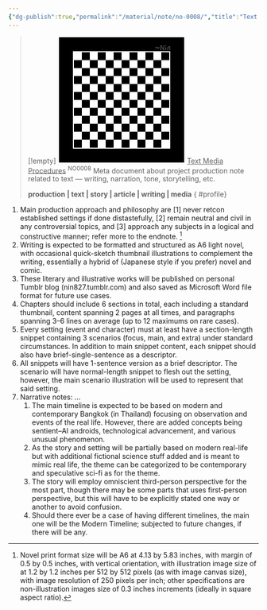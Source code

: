 ```yaml
---
{"dg-publish":true,"permalink":"/material/note/no-0008/","title":"Text Media Procedures","tags":["-note"]}
---
```


>[!empty]
> ![RESOURCE/ASSET/OTHER/PlaceholderIcon.png|icon](/img/user/RESOURCE/ASSET/OTHER/PlaceholderIcon.png) <u class="title">Text Media Procedures</u> <sup class="title">NO0008</sup> <b class="title"> </b>
> Meta document about project production note related to text — writing, narration, tone, storytelling, etc.
> 
> <b>production | text | story | article | writing | media</b>
{ #profile}


1. Main production approach and philosophy are [1] never retcon established settings if done distastefully, [2] remain neutral and civil in any controversial topics, and [3] approach any subjects in a logical and constructive manner; refer more to the endnote. [^1]
2. Writing is expected to be formatted and structured as A6 light novel, with occasional quick-sketch thumbnail illustrations to complement the writing, essentially a hybrid of (Japanese style if you prefer) novel and comic.
3. These literary and illustrative works will be published on personal Tumblr blog (nin827.tumblr.com) and also saved as Microsoft Word file format for future use cases.
4. Chapters should include 6 sections in total, each including a standard thumbnail, content spanning 2 pages at all times, and paragraphs spanning 3–6 lines on average (up to 12 maximums on rare cases).
5. Every setting (event and character) must at least have a section-length snippet containing 3 scenarios (focus, main, and extra) under standard circumstances. In addition to main snippet content, each snippet should also have brief-single-sentence as a descriptor.
6. All snippets will have 1-sentence version as a brief descriptor. The scenario will have normal-length snippet to flesh out the setting, however, the main scenario illustration will be used to represent that said setting.
7. Narrative notes: ...
	1. The main timeline is expected to be based on modern and contemporary Bangkok (in Thailand) focusing on observation and events of the real life. However, there are added concepts being sentient–AI androids, technological advancement, and various unusual phenomenon.
	2. As the story and setting will be partially based on modern real-life but with additional fictional science stuff added and is meant to mimic real life, the theme can be categorized to be contemporary and speculative sci-fi as for the theme.
	3. The story will employ omniscient third-person perspective for the most part, though there may be some parts that uses first-person perspective, but this will have to be explicitly stated one way or another to avoid confusion.
	4. Should there ever be a case of having different timelines, the main one will be the Modern Timeline; subjected to future changes, if there will be any.

[^1]: Novel print format size will be A6 at 4.13 by 5.83 inches, with margin of 0.5 by 0.5 inches, with vertical orientation, with illustration image size of at 1.2 by 1.2 inches per 512 by 512 pixels (as with image canvas size), with image resolution of 250 pixels per inch; other specifications are non-illustration images size of 0.3 inches increments (ideally in square aspect ratio).
